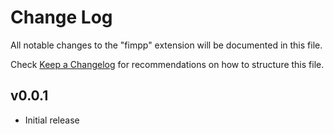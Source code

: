 # Change Log

All notable changes to the "fimpp" extension will be documented in this file.

Check [Keep a Changelog](http://keepachangelog.com/) for recommendations on how to structure this file.

## v0.0.1

- Initial release